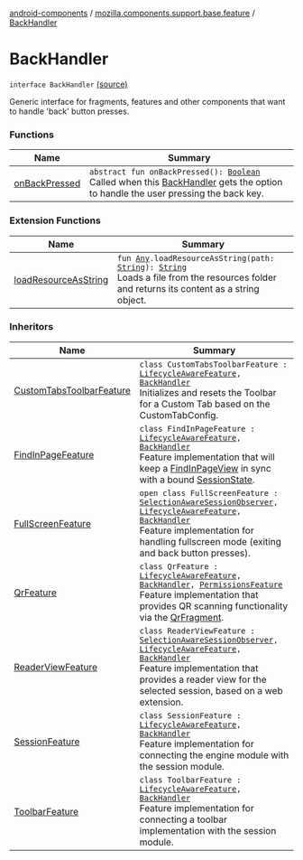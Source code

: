 [android-components](../../index.md) / [mozilla.components.support.base.feature](../index.md) / [BackHandler](./index.md)

# BackHandler

`interface BackHandler` [(source)](https://github.com/mozilla-mobile/android-components/blob/master/components/support/base/src/main/java/mozilla/components/support/base/feature/BackHandler.kt#L10)

Generic interface for fragments, features and other components that want to handle 'back' button presses.

### Functions

| Name | Summary |
|---|---|
| [onBackPressed](on-back-pressed.md) | `abstract fun onBackPressed(): `[`Boolean`](https://kotlinlang.org/api/latest/jvm/stdlib/kotlin/-boolean/index.html)<br>Called when this [BackHandler](./index.md) gets the option to handle the user pressing the back key. |

### Extension Functions

| Name | Summary |
|---|---|
| [loadResourceAsString](../../mozilla.components.support.test.file/kotlin.-any/load-resource-as-string.md) | `fun `[`Any`](https://kotlinlang.org/api/latest/jvm/stdlib/kotlin/-any/index.html)`.loadResourceAsString(path: `[`String`](https://kotlinlang.org/api/latest/jvm/stdlib/kotlin/-string/index.html)`): `[`String`](https://kotlinlang.org/api/latest/jvm/stdlib/kotlin/-string/index.html)<br>Loads a file from the resources folder and returns its content as a string object. |

### Inheritors

| Name | Summary |
|---|---|
| [CustomTabsToolbarFeature](../../mozilla.components.feature.customtabs/-custom-tabs-toolbar-feature/index.md) | `class CustomTabsToolbarFeature : `[`LifecycleAwareFeature`](../-lifecycle-aware-feature/index.md)`, `[`BackHandler`](./index.md)<br>Initializes and resets the Toolbar for a Custom Tab based on the CustomTabConfig. |
| [FindInPageFeature](../../mozilla.components.feature.findinpage/-find-in-page-feature/index.md) | `class FindInPageFeature : `[`LifecycleAwareFeature`](../-lifecycle-aware-feature/index.md)`, `[`BackHandler`](./index.md)<br>Feature implementation that will keep a [FindInPageView](../../mozilla.components.feature.findinpage.view/-find-in-page-view/index.md) in sync with a bound [SessionState](../../mozilla.components.browser.state.state/-session-state/index.md). |
| [FullScreenFeature](../../mozilla.components.feature.session/-full-screen-feature/index.md) | `open class FullScreenFeature : `[`SelectionAwareSessionObserver`](../../mozilla.components.browser.session/-selection-aware-session-observer/index.md)`, `[`LifecycleAwareFeature`](../-lifecycle-aware-feature/index.md)`, `[`BackHandler`](./index.md)<br>Feature implementation for handling fullscreen mode (exiting and back button presses). |
| [QrFeature](../../mozilla.components.feature.qr/-qr-feature/index.md) | `class QrFeature : `[`LifecycleAwareFeature`](../-lifecycle-aware-feature/index.md)`, `[`BackHandler`](./index.md)`, `[`PermissionsFeature`](../-permissions-feature/index.md)<br>Feature implementation that provides QR scanning functionality via the [QrFragment](../../mozilla.components.feature.qr/-qr-fragment/index.md). |
| [ReaderViewFeature](../../mozilla.components.feature.readerview/-reader-view-feature/index.md) | `class ReaderViewFeature : `[`SelectionAwareSessionObserver`](../../mozilla.components.browser.session/-selection-aware-session-observer/index.md)`, `[`LifecycleAwareFeature`](../-lifecycle-aware-feature/index.md)`, `[`BackHandler`](./index.md)<br>Feature implementation that provides a reader view for the selected session, based on a web extension. |
| [SessionFeature](../../mozilla.components.feature.session/-session-feature/index.md) | `class SessionFeature : `[`LifecycleAwareFeature`](../-lifecycle-aware-feature/index.md)`, `[`BackHandler`](./index.md)<br>Feature implementation for connecting the engine module with the session module. |
| [ToolbarFeature](../../mozilla.components.feature.toolbar/-toolbar-feature/index.md) | `class ToolbarFeature : `[`LifecycleAwareFeature`](../-lifecycle-aware-feature/index.md)`, `[`BackHandler`](./index.md)<br>Feature implementation for connecting a toolbar implementation with the session module. |
